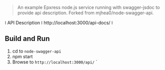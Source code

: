 > An example Epxress node.js service running with swagger-jsdoc to provide api description.
> Forked from  mjhea0/node-swagger-api.


ǀ API Description ǀ  http://localhost:3000/api-docs/  ǀ

## Build and Run

1. cd to `node-swagger-api`
2. npm start
3. Browse to `http://localhost:3000/api/`
`
